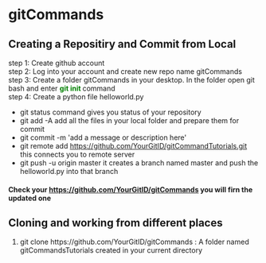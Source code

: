 # gitCommands
## Creating a Repositiry and Commit from Local
step 1: Create github account <br>
step 2: Log into your account and create new repo name gitCommands <br>
step 3: Create a folder gitCommands in your desktop. In the folder open git bash and enter <b style='color: green'> git init </b> command <br>
step 4: Create a python file helloworld.py <br>
    <ul>
        <li> git status command gives you status of your repository</li>
        <li> git add -A add all the files in your local folder and prepare them for commit</li>
        <li> git commit -m 'add a message or description here'</li>
        <li> git remote add https://github.com/YourGitID/gitCommandTutorials.git this connects you to remote server</li>
        <li> git push -u origin master it creates a branch named master and push the helloworld.py into that branch</li>
    </ul>
#### Check your https://github.com/YourGitID/gitCommands you will firn the updated one 
## Cloning and working from different places
<ol>
    <li>git clone https://github.com/YourGitID/gitCommands : A folder named gitCommandsTutorials created in your current directory</li>
</ol>

        
        
        
        
        
